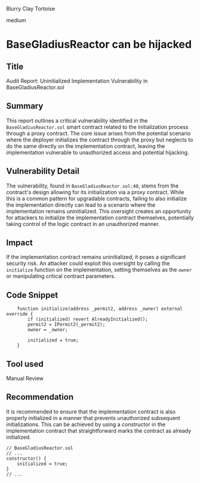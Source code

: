 Blurry Clay Tortoise

medium

# BaseGladiusReactor can be hijacked

## Title

Audit Report: Uninitialized Implementation Vulnerability in BaseGladiusReactor.sol

## Summary

This report outlines a critical vulnerability identified in the `BaseGladiusReactor.sol` smart contract related to the initialization process through a proxy contract. The core issue arises from the potential scenario where the deployer initializes the contract through the proxy but neglects to do the same directly on the implementation contract, leaving the implementation vulnerable to unauthorized access and potential hijacking.

## Vulnerability Detail

The vulnerability, found in `BaseGladiusReactor.sol:40`, stems from the contract's design allowing for its initialization via a proxy contract. While this is a common pattern for upgradable contracts, failing to also initialize the implementation directly can lead to a scenario where the implementation remains uninitialized. This oversight creates an opportunity for attackers to initialize the implementation contract themselves, potentially taking control of the logic contract in an unauthorized manner.

## Impact

If the implementation contract remains uninitialized, it poses a significant security risk. An attacker could exploit this oversight by calling the `initialize` function on the implementation, setting themselves as the `owner` or manipulating critical contract parameters.

## Code Snippet

```solidity
    function initialize(address _permit2, address _owner) external override {
        if (initialized) revert AlreadyInitialized();
        permit2 = IPermit2(_permit2);
        owner = _owner;

        initialized = true;
    }
```
## Tool used
Manual Review

## Recommendation
It is recommended to ensure that the implementation contract is also properly initialized in a manner that prevents unauthorized subsequent initializations. This can be achieved by using a constructor in the implementation contract that straightforward marks the contract as already initialized.

```solidity
// BaseGladiusReactor.sol
// ...
constructor() {
    initialized = true;
}
// ...
```
